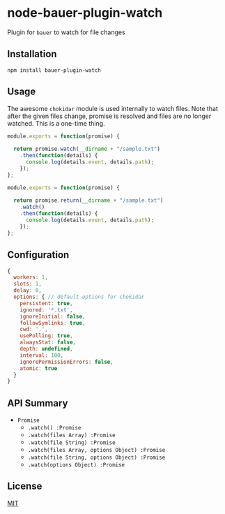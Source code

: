 # node-bauer-plugin-watch

Plugin for `bauer` to watch for file changes

## Installation

```
npm install bauer-plugin-watch
```

## Usage

The awesome `chokidar` module is used internally to watch files. Note that after the given files change, promise is resolved and files are no longer watched. This is a one-time thing.

```js
module.exports = function(promise) {
  
  return promise.watch(__dirname + "/sample.txt")
    .then(function(details) {
      console.log(details.event, details.path);
    });
};
```

```js
module.exports = function(promise) {
  
  return promise.return(__dirname + "/sample.txt")
    .watch()
    .then(function(details) {
      console.log(details.event, details.path);
    });
};
```

## Configuration

```js
{
  workers: 1,
  slots: 1,
  delay: 0,
  options: { // default options for chokidar
    persistent: true,
    ignored: '*.txt',
    ignoreInitial: false,
    followSymlinks: true,
    cwd: '.',
    usePolling: true,
    alwaysStat: false,
    depth: undefined,
    interval: 100,
    ignorePermissionErrors: false,
    atomic: true
  }
}
```

## API Summary

  * `Promise`
    * `.watch() :Promise`
    * `.watch(files Array) :Promise`
    * `.watch(file String) :Promise`
    * `.watch(files Array, options Object) :Promise`
    * `.watch(file String, options Object) :Promise`
    * `.watch(options Object) :Promise`


## License

[MIT](./LICENSE)


  
